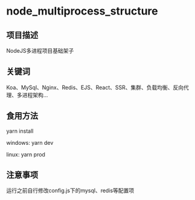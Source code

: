 # node_multiprocess_structure

## 项目描述

NodeJS多进程项目基础架子

## 关键词

Koa、MySql、Nginx、Redis、EJS、React、SSR、集群、负载均衡、反向代理、多进程架构...

## 食用方法

yarn install

windows: yarn dev

linux: yarn prod

## 注意事项

运行之前自行修改config.js下的mysql、redis等配置项